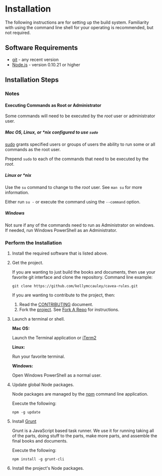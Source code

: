 # Installation

The following instructions are for setting up the build system.  Familiarity with using the command line shell for your operating is recommended, but not required.

## Software Requirements

*   [git](http://gitscm.com/) - any recent version
*   [Node.js](http://nodejs.org/) - version 0.10.21 or higher




## Installation Steps

### Notes

#### Executing Commands as Root or Administrator

Some commands will need to be executed by the *root* user or administrator user.

##### Mac OS, Linux, or \*nix configured to use `sudo`

[sudo](http://www.sudo.ws/) grants specified users or groups of users the ability to run some or all commands as the root user.

Prepend `sudo` to each of the commands that need to be executed by the *root*.

##### Linux or *nix

Use the `su` command to change to the *root* user.  See `man su` for more information.

Either run `su -` or execute the command using the `--command` option.

##### Windows

Not sure if any of the commands need to run as Administrator on windows.  If needed, run Windows PowerShell as an Administrator.


### Perform the Installation

1.  Install the required software that is listed above.

2.  Get the project.

    If you are wanting to just build the books and documents, then use your favorite git interface and clone the repository.  Command line example:

        git clone https://github.com/kellymccauley/cavea-rules.git

    If you are wanting to contribute to the project, then:

    1. Read the [CONTRIBUTING](https://github.com/kellymccauley/cavea-rules/blob/master/CONTRIBUTING.md) document.
    2. Fork the [project](https://github.com/kellymccauley/cavea-rules). See [Fork A Repo](https://help.github.com/articles/fork-a-repo) for instructions.



3.  Launch a terminal or shell.

    **Mac OS:**

    Launch the Terminal application or [iTerm2](http://www.iterm2.com/)

    **Linux:**

    Run your favorite terminal.

    **Windows:**

    Open Windows PowerShell as a normal user.

4.  Update global Node packages.

    Node packages are managed by the [npm](https://npmjs.org/doc/) command line application.

    Execute the following:

        npm -g update

5.  Install [Grunt](http://gruntjs.com/)

    Grunt is a JavaScript based task runner.  We use it for running taking all of the parts, doing stuff to the parts, make more parts, and assemble the final books and documents.

    Execute the following:

        npm install -g grunt-cli

6.  Install the project's Node packages.



